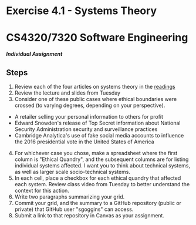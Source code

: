 # Exercise 4.1 - Systems Theory
# CS4320/7320 Software Engineering
***Individual Assignment***

## Steps
1. Review each of the four articles on systems theory in the [readings](../readings/04-module-4-readings.md)
2. Review the lecture and slides from Tuesday 
3. Consider one of these public cases where ethical boundaries were crossed (to varying degrees, depending on your perspective). 
 - A retailer selling your personal information to others for profit
 - Edward Snowden's release of Top Secret information about National Security Administration security and surveillance practices
 - Cambridge Analytica's use of fake social media accounts to influence the 2016 presidential vote in the United States of America
4. For whichever case you chose, make a spreadsheet where the first column is "Ethical Quandry", and the subsequent columns are for listing individual systems affected. I want you to think about technical systems, as well as larger scale socio-technical systems. 
5. In each cell, place a checkbox for each ethical quandry that affected each system. Review class video from Tuesday to better understand the context for this action. 
6. Write two paragraphs summarizing your grid. 
7. Commit your grid, and the summary to a GitHub repository (public or private) that GitHub user "sgoggins" can access. 
8. Submit a link to that repository in Canvas as your assignment. 

